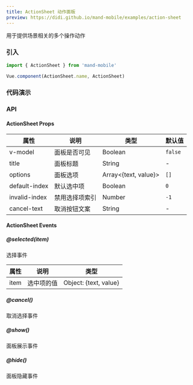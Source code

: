 ```yaml
---
title: ActionSheet 动作面板
preview: https://didi.github.io/mand-mobile/examples/action-sheet
---
```


用于提供场景相关的多个操作动作

### 引入

```javascript
import { ActionSheet } from 'mand-mobile'

Vue.component(ActionSheet.name, ActionSheet)
```

### 代码演示
<!-- DEMO -->

### API

#### ActionSheet Props
|属性 | 说明 | 类型 | 默认值 |
|----|-----|------|------|
|v-model|面板是否可见|Boolean| `false`|
|title|面板标题|String|- |
|options|面板选项| Array<{text, value}>| `[]`|
|default-index|默认选中项| Boolean| `0`|
|invalid-index|禁用选择项索引 |Number|`-1`|
|cancel-text|取消按钮文案 |String |-|

#### ActionSheet Events

##### @selected(item)
选择事件

|属性 | 说明 | 类型 |
|----|-----|------|
|item| 选中项的值 | Object: {text, value} |

##### @cancel()
取消选择事件

##### @show()
面板展示事件

##### @hide()
面板隐藏事件
